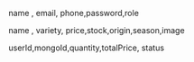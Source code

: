 <!-- mongo server -->
<!-- User -->
name , email, phone,password,role
<!-- mango -->
name , variety, price,stock,origin,season,image
<!-- Order -->
userId,mongoId,quantity,totalPrice, status